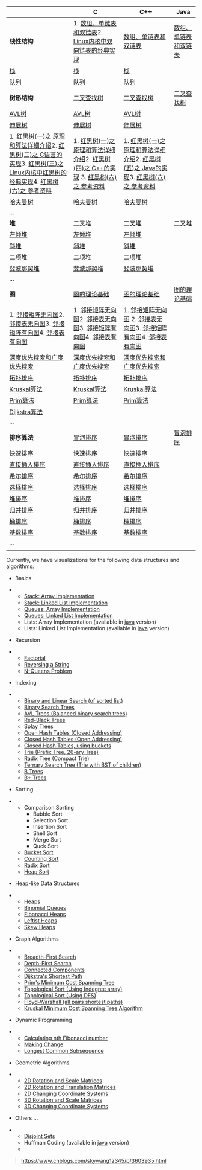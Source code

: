

|                                                              | **C**                                                        | **C++**                                                      | **Java**                                                     |
| ------------------------------------------------------------ | ------------------------------------------------------------ | ------------------------------------------------------------ | ------------------------------------------------------------ |
| **线性结构**                                                 | 1. [数组、单链表和双链表](http://www.cnblogs.com/skywang12345/p/3561803.html)2. [Linux内核中双向链表的经典实现](http://www.cnblogs.com/skywang12345/p/3562146.html) | [数组、单链表和双链表](http://www.cnblogs.com/skywang12345/p/3561803.html) | [数组、单链表和双链表](http://www.cnblogs.com/skywang12345/p/3561803.html) |
| [栈](http://www.cnblogs.com/skywang12345/p/3562239.html)     | [栈](http://www.cnblogs.com/skywang12345/p/3562239.html)     | [栈](http://www.cnblogs.com/skywang12345/p/3562239.html)     |                                                              |
| [队列](http://www.cnblogs.com/skywang12345/p/3562279.html)   | [队列](http://www.cnblogs.com/skywang12345/p/3562279.html)   | [队列](http://www.cnblogs.com/skywang12345/p/3562279.html)   |                                                              |
| **树形结构**                                                 | [二叉查找树](http://www.cnblogs.com/skywang12345/p/3576328.html) | [二叉查找树](http://www.cnblogs.com/skywang12345/p/3576373.html) | [二叉查找树](http://www.cnblogs.com/skywang12345/p/3576452.html)[ ](http://www.cnblogs.com/skywang12345/p/3576373.html) |
| [AVL树](http://www.cnblogs.com/skywang12345/p/3576969.html)  | [AVL树](http://www.cnblogs.com/skywang12345/p/3577360.html)  | [AVL树](http://www.cnblogs.com/skywang12345/p/3577479.html)  |                                                              |
| [伸展树](http://www.cnblogs.com/skywang12345/p/3604238.html) | [伸展树](http://www.cnblogs.com/skywang12345/p/3604258.html) | [伸展树](http://www.cnblogs.com/skywang12345/p/3604286.html) |                                                              |
| 1. [红黑树(一)之 原理和算法详细介绍](http://www.cnblogs.com/skywang12345/p/3245399.html)2. [红黑树(二)之 C语言的实现](http://www.cnblogs.com/skywang12345/p/3624177.html)3. [红黑树(三)之 Linux内核中红黑树的经典实现](http://www.cnblogs.com/skywang12345/p/3624202.html)4. [红黑树(六)之 参考资料](http://www.cnblogs.com/skywang12345/p/3644742.html) | 1. [红黑树(一)之 原理和算法详细介绍](http://www.cnblogs.com/skywang12345/p/3245399.html)2. [红黑树(四)之 C++的实现](http://www.cnblogs.com/skywang12345/p/3624291.html) 3. [红黑树(六)之 参考资料](http://www.cnblogs.com/skywang12345/p/3644742.html) | 1. [红黑树(一)之 原理和算法详细介绍](http://www.cnblogs.com/skywang12345/p/3245399.html)2. [红黑树(五)之 Java的实现](http://www.cnblogs.com/skywang12345/p/3624343.html)3. [红黑树(六)之 参考资料](http://www.cnblogs.com/skywang12345/p/3644742.html) |                                                              |
| [哈夫曼树](http://www.cnblogs.com/skywang12345/p/3706370.html) | [哈夫曼树](http://www.cnblogs.com/skywang12345/p/3706821.html) | [哈夫曼树](http://www.cnblogs.com/skywang12345/p/3706833.html) |                                                              |
| ...                                                          |                                                              |                                                              |                                                              |
| **堆**                                                       | [二叉堆](http://www.cnblogs.com/skywang12345/p/3610187.html) | [二叉堆](http://www.cnblogs.com/skywang12345/p/3610382.html) | [二叉堆](http://www.cnblogs.com/skywang12345/p/3610390.html) |
| [左倾堆](http://www.cnblogs.com/skywang12345/p/3638327.html) | [左倾堆](http://www.cnblogs.com/skywang12345/p/3638342.html) | [左倾堆](http://www.cnblogs.com/skywang12345/p/3638384.html) |                                                              |
| [斜堆](http://www.cnblogs.com/skywang12345/p/3638493.html)   | [斜堆](http://www.cnblogs.com/skywang12345/p/3638524.html)   | [斜堆](http://www.cnblogs.com/skywang12345/p/3638552.html)   |                                                              |
| [二项堆](http://www.cnblogs.com/skywang12345/p/3655900.html) | [二项堆](http://www.cnblogs.com/skywang12345/p/3656005.html) | [二项堆](http://www.cnblogs.com/skywang12345/p/3656098.html) |                                                              |
| [斐波那契堆](http://www.cnblogs.com/skywang12345/p/3659060.html) | [斐波那契堆](http://www.cnblogs.com/skywang12345/p/3659069.html) | [斐波那契堆](http://www.cnblogs.com/skywang12345/p/3659122.html) |                                                              |
| ...                                                          |                                                              |                                                              |                                                              |
| **图**                                                       | [图的理论基础](http://www.cnblogs.com/skywang12345/p/3691463.html) | [图的理论基础](http://www.cnblogs.com/skywang12345/p/3691463.html) | [图的理论基础](http://www.cnblogs.com/skywang12345/p/3691463.html) |
| 1. [邻接矩阵无向图](http://www.cnblogs.com/skywang12345/p/3707597.html)2. [邻接表无向图](http://www.cnblogs.com/skywang12345/p/3707607.html)3. [邻接矩阵有向图](http://www.cnblogs.com/skywang12345/p/3707614.html)4. [邻接表有向图](http://www.cnblogs.com/skywang12345/p/3707621.html) | 1. [邻接矩阵无向图](http://www.cnblogs.com/skywang12345/p/3707599.html)2. [邻接表无向图](http://www.cnblogs.com/skywang12345/p/3707610.html)3. [邻接矩阵有向图](http://www.cnblogs.com/skywang12345/p/3707616.html)4. [邻接表有向图](http://www.cnblogs.com/skywang12345/p/3707624.html) | 1. [邻接矩阵无向图](http://www.cnblogs.com/skywang12345/p/3707604.html) 2. [邻接表无向图](http://www.cnblogs.com/skywang12345/p/3707612.html)3. [邻接矩阵有向图](http://www.cnblogs.com/skywang12345/p/3707618.html)4. [邻接表有向图](http://www.cnblogs.com/skywang12345/p/3707626.html) |                                                              |
| [深度优先搜索和广度优先搜索](http://www.cnblogs.com/skywang12345/p/3711483.html) | [深度优先搜索和广度优先搜索](http://www.cnblogs.com/skywang12345/p/3711483.html) | [深度优先搜索和广度优先搜索](http://www.cnblogs.com/skywang12345/p/3711483.html) |                                                              |
| [拓扑排序](http://www.cnblogs.com/skywang12345/p/3711489.html) | [拓扑排序](http://www.cnblogs.com/skywang12345/p/3711493.html) | [拓扑排序](http://www.cnblogs.com/skywang12345/p/3711494.html) |                                                              |
| [Kruskal算法](http://www.cnblogs.com/skywang12345/p/3711496.html) | [Kruskal算法](http://www.cnblogs.com/skywang12345/p/3711500.html) | [Kruskal算法](http://www.cnblogs.com/skywang12345/p/3711504.html) |                                                              |
| [Prim算法](http://www.cnblogs.com/skywang12345/p/3711506.html) | [Prim算法](http://www.cnblogs.com/skywang12345/p/3711507.html) | [Prim算法](http://www.cnblogs.com/skywang12345/p/3711510.html) |                                                              |
| [Dijkstra算法](http://www.cnblogs.com/skywang12345/p/3711512.html) |                                                              |                                                              |                                                              |
| ...                                                          |                                                              |                                                              |                                                              |
| **排序算法**                                                 | [冒泡排序](http://www.cnblogs.com/skywang12345/p/3596232.html) | [冒泡排序](http://www.cnblogs.com/skywang12345/p/3596232.html) | [冒泡排序](http://www.cnblogs.com/skywang12345/p/3596232.html) |
| [快速排序](http://www.cnblogs.com/skywang12345/p/3596746.html) | [快速排序](http://www.cnblogs.com/skywang12345/p/3596746.html) | [快速排序](http://www.cnblogs.com/skywang12345/p/3596746.html) |                                                              |
| [直接插入排序](http://www.cnblogs.com/skywang12345/p/3596881.html) | [直接插入排序](http://www.cnblogs.com/skywang12345/p/3596881.html) | [直接插入排序](http://www.cnblogs.com/skywang12345/p/3596881.html) |                                                              |
| [希尔排序](http://www.cnblogs.com/skywang12345/p/3597597.html) | [希尔排序](http://www.cnblogs.com/skywang12345/p/3597597.html) | [希尔排序](http://www.cnblogs.com/skywang12345/p/3597597.html) |                                                              |
| [选择排序](http://www.cnblogs.com/skywang12345/p/3597641.html) | [选择排序](http://www.cnblogs.com/skywang12345/p/3597641.html) | [选择排序](http://www.cnblogs.com/skywang12345/p/3597641.html) |                                                              |
| [堆排序](http://www.cnblogs.com/skywang12345/p/3602162.html) | [堆排序](http://www.cnblogs.com/skywang12345/p/3602162.html) | [堆排序](http://www.cnblogs.com/skywang12345/p/3602162.html) |                                                              |
| [归并排序](http://www.cnblogs.com/skywang12345/p/3602369.html) | [归并排序](http://www.cnblogs.com/skywang12345/p/3602369.html) | [归并排序](http://www.cnblogs.com/skywang12345/p/3602369.html) |                                                              |
| [桶排序](http://www.cnblogs.com/skywang12345/p/3602737.html) | [桶排序](http://www.cnblogs.com/skywang12345/p/3602737.html) | [桶排序](http://www.cnblogs.com/skywang12345/p/3602737.html) |                                                              |
| [基数排序](http://www.cnblogs.com/skywang12345/p/3603669.html) | [基数排序](http://www.cnblogs.com/skywang12345/p/3603669.html) | [基数排序](http://www.cnblogs.com/skywang12345/p/3603669.html) |                                                              |
| ...                                                          |                                                              |                                                              |                                                              |
|                                                              |                                                              |                                                              |                                                              |



Currently, we have visualizations for the following data structures and algorithms:

- Basics

- - [Stack: Array Implementation](https://www.cs.usfca.edu/~galles/visualization/StackArray.html)
  - [Stack: Linked List Implementation](https://www.cs.usfca.edu/~galles/visualization/StackLL.html)
  - [Queues: Array Implementation](https://www.cs.usfca.edu/~galles/visualization/QueueArray.html)
  - [Queues: Linked List Implementation](https://www.cs.usfca.edu/~galles/visualization/QueueLL.html)
  - Lists: Array Implementation (available in [java](https://www.cs.usfca.edu/~galles/visualization/java/visualization.html) version)
  - Lists: Linked List Implementation (available in [java](https://www.cs.usfca.edu/~galles/visualization/java/visualization.html) version)

- Recursion

- - [Factorial](https://www.cs.usfca.edu/~galles/visualization/RecFact.html)
  - [Reversing a String](https://www.cs.usfca.edu/~galles/visualization/RecReverse.html)
  - [N-Queens Problem](https://www.cs.usfca.edu/~galles/visualization/RecQueens.html)

- Indexing

- - [Binary and Linear Search (of sorted list)](https://www.cs.usfca.edu/~galles/visualization/Search.html)
  - [Binary Search Trees](https://www.cs.usfca.edu/~galles/visualization/BST.html)
  - [AVL Trees (Balanced binary search trees)](https://www.cs.usfca.edu/~galles/visualization/AVLtree.html)
  - [Red-Black Trees](https://www.cs.usfca.edu/~galles/visualization/RedBlack.html)
  - [Splay Trees](https://www.cs.usfca.edu/~galles/visualization/SplayTree.html)
  - [Open Hash Tables (Closed Addressing)](https://www.cs.usfca.edu/~galles/visualization/OpenHash.html)
  - [Closed Hash Tables (Open Addressing)](https://www.cs.usfca.edu/~galles/visualization/ClosedHash.html)
  - [Closed Hash Tables, using buckets](https://www.cs.usfca.edu/~galles/visualization/ClosedHashBucket.html)
  - [Trie (Prefix Tree, 26-ary Tree)](https://www.cs.usfca.edu/~galles/visualization/Trie.html)
  - [Radix Tree (Compact Trie)](https://www.cs.usfca.edu/~galles/visualization/RadixTree.html)
  - [Ternary Search Tree (Trie with BST of children)](https://www.cs.usfca.edu/~galles/visualization/TST.html)
  - [B Trees](https://www.cs.usfca.edu/~galles/visualization/BTree.html)
  - [B+ Trees](https://www.cs.usfca.edu/~galles/visualization/BPlusTree.html)

- Sorting

- - Comparison Sorting
    - Bubble Sort
    - Selection Sort
    - Insertion Sort
    - Shell Sort
    - Merge Sort
    - Quck Sort
  - [Bucket Sort](https://www.cs.usfca.edu/~galles/visualization/BucketSort.html)
  - [Counting Sort](https://www.cs.usfca.edu/~galles/visualization/CountingSort.html)
  - [Radix Sort](https://www.cs.usfca.edu/~galles/visualization/RadixSort.html)
  - [Heap Sort](https://www.cs.usfca.edu/~galles/visualization/HeapSort.html)

- Heap-like Data Structures

- - [Heaps](https://www.cs.usfca.edu/~galles/visualization/Heap.html)
  - [Binomial Queues](https://www.cs.usfca.edu/~galles/visualization/BinomialQueue.html)
  - [Fibonacci Heaps](https://www.cs.usfca.edu/~galles/visualization/FibonacciHeap.html)
  - [Leftist Heaps](https://www.cs.usfca.edu/~galles/visualization/LeftistHeap.html)
  - [Skew Heaps](https://www.cs.usfca.edu/~galles/visualization/SkewHeap.html)

- Graph Algorithms

- - [Breadth-First Search](https://www.cs.usfca.edu/~galles/visualization/BFS.html)
  - [Depth-First Search](https://www.cs.usfca.edu/~galles/visualization/DFS.html)
  - [Connected Components](https://www.cs.usfca.edu/~galles/visualization/ConnectedComponent.html)
  - [Dijkstra's Shortest Path](https://www.cs.usfca.edu/~galles/visualization/Dijkstra.html)
  - [Prim's Minimum Cost Spanning Tree](https://www.cs.usfca.edu/~galles/visualization/Prim.html)
  - [Topological Sort (Using Indegree array)](https://www.cs.usfca.edu/~galles/visualization/TopoSortIndegree.html)
  - [Topological Sort (Using DFS)](https://www.cs.usfca.edu/~galles/visualization/TopoSortDFS.html)
  - [Floyd-Warshall (all pairs shortest paths)](https://www.cs.usfca.edu/~galles/visualization/Floyd.html)
  - [Kruskal Minimum Cost Spanning Tree Algorithm](https://www.cs.usfca.edu/~galles/visualization/Kruskal.html)

- Dynamic Programming

- - [Calculating nth Fibonacci number](https://www.cs.usfca.edu/~galles/visualization/DPFib.html)
  - [Making Change](https://www.cs.usfca.edu/~galles/visualization/DPChange.html)
  - [Longest Common Subsequence](https://www.cs.usfca.edu/~galles/visualization/DPLCS.html)

- Geometric Algorithms

- - [2D Rotation and Scale Matrices](https://www.cs.usfca.edu/~galles/visualization/RotateScale2D.html)
  - [2D Rotation and Translation Matrices](https://www.cs.usfca.edu/~galles/visualization/RotateTranslate2D.html)
  - [2D Changing Coordinate Systems](https://www.cs.usfca.edu/~galles/visualization/ChangingCoordinates2D.html)
  - [3D Rotation and Scale Matrices](https://www.cs.usfca.edu/~galles/visualization/RotateScale3D.html)
  - [3D Changing Coordinate Systems](https://www.cs.usfca.edu/~galles/visualization/ChangingCoordinates3D.html)

- Others ...

- - [Disjoint Sets](https://www.cs.usfca.edu/~galles/visualization/DisjointSets.html)
  - Huffman Coding (available in [java](https://www.cs.usfca.edu/~galles/visualization/java/visualization.html) version)
  - 

> https://www.cnblogs.com/skywang12345/p/3603935.html

